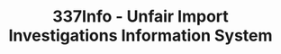 ---
layout: default
bigquery: https://console.cloud.google.com/bigquery?p=patents-public-data&d=usitc_investigations&page=dataset&project=sheets-management-319211
citation: US International Trade Commission 337Info Unfair Import Investigations Information
  System
contributors: US International Trade Comission
cost: None
description: US International Trade Commission 337Info Unfair Import Investigations
  Information System contains data on investigations done under Section 337. Section
  337 declares the infringement of certain statutory intellectual property rights
  and other forms of unfair competition in import trade to be unlawful practices.
  Most Section 337 investigations involve allegations of patent or registered trademark
  infringement.
documentation: FAQ and tutorial available on the site
last_edit: Mon, 04 Apr 2022 19:10:40 GMT
location: https://pubapps2.usitc.gov/337external/
maintained_by: US International Trade Comission
schema_fields: '[''endDateMarkmanHearing'', ''cafcAppeals'', ''startDateMarkmanHearing'',
  ''markmanHearing'', ''finalDetNoViolation'', ''title'', ''complainant'', ''teoIdIssueDate'',
  ''scheduledEndDateEvidHear'', ''id'', ''gcAttorney'', ''investigationType'', ''reportingRequirements'',
  ''investigationTermDate'', ''patentNumbers'', ''dateComplaintFiled'', ''dateOfPublicationFrNotice'',
  ''ouiiAttorney'', ''issueDateOtherNonFinal'', ''actualStartDateEvidHear'', ''htsNumbers'',
  ''currentStatus'', ''internalRemand'', ''teoIdDueDate'', ''finalDetViolation'',
  ''targetDate'', ''lastUpdated'', ''respondent'', ''copyrightNumbers'', ''finalIdOnViolationDue'',
  ''teoReliefGranted'', ''actualEndDateEvidHear'', ''teoProceedingInvolved'', ''publication_number'',
  ''trademarkNumbers'', ''finalIdOnViolationIssue'', ''aljAssigned'', ''currentActiveALJ'',
  ''ouiiParticipation'', ''patentNumber'', ''scheduledStartDateEvidHear'', ''docketNo'',
  ''dateCreated'', ''investigationNo'', ''invUnfairAct'']'
shortname: unfair_import_investigations
tags:
- import
- legal
- trade
timeframe: 2008-2021 (prior to 2008 downloadable as a JSON file)
title: 337Info - Unfair Import Investigations Information System
uuid: 2721f5ec-e599-4890-9265-9706719fc71e
---